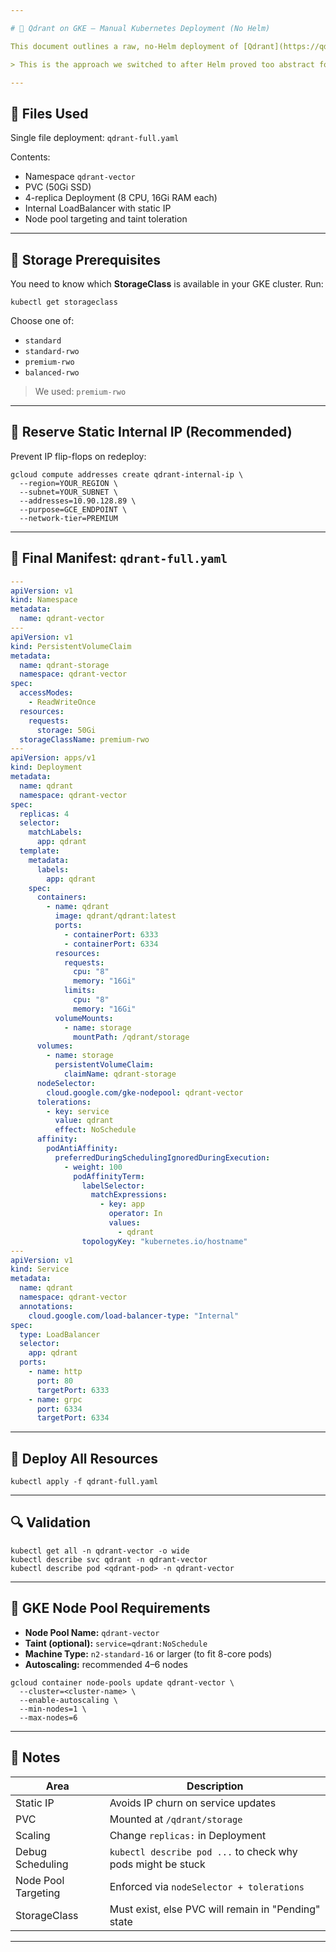 ```yaml
---

# 📘 Qdrant on GKE – Manual Kubernetes Deployment (No Helm)

This document outlines a raw, no-Helm deployment of [Qdrant](https://qdrant.tech) on **Google Kubernetes Engine (GKE)** using pure YAML manifests.

> This is the approach we switched to after Helm proved too abstract for fine-grained control.

---
```


## 📂 Files Used

Single file deployment: `qdrant-full.yaml`

Contents:
- Namespace `qdrant-vector`
- PVC (50Gi SSD)
- 4-replica Deployment (8 CPU, 16Gi RAM each)
- Internal LoadBalancer with static IP
- Node pool targeting and taint toleration

---

## 💾 Storage Prerequisites

You need to know which **StorageClass** is available in your GKE cluster. Run:

```
kubectl get storageclass
```

Choose one of:
- `standard`
- `standard-rwo`
- `premium-rwo`
- `balanced-rwo`

> We used: `premium-rwo`

---

## 📡 Reserve Static Internal IP (Recommended)

Prevent IP flip-flops on redeploy:

```
gcloud compute addresses create qdrant-internal-ip \
  --region=YOUR_REGION \
  --subnet=YOUR_SUBNET \
  --addresses=10.90.128.89 \
  --purpose=GCE_ENDPOINT \
  --network-tier=PREMIUM
```

---

## 🔧 Final Manifest: `qdrant-full.yaml`

```yaml
---
apiVersion: v1
kind: Namespace
metadata:
  name: qdrant-vector
---
apiVersion: v1
kind: PersistentVolumeClaim
metadata:
  name: qdrant-storage
  namespace: qdrant-vector
spec:
  accessModes:
    - ReadWriteOnce
  resources:
    requests:
      storage: 50Gi
  storageClassName: premium-rwo
---
apiVersion: apps/v1
kind: Deployment
metadata:
  name: qdrant
  namespace: qdrant-vector
spec:
  replicas: 4
  selector:
    matchLabels:
      app: qdrant
  template:
    metadata:
      labels:
        app: qdrant
    spec:
      containers:
        - name: qdrant
          image: qdrant/qdrant:latest
          ports:
            - containerPort: 6333
            - containerPort: 6334
          resources:
            requests:
              cpu: "8"
              memory: "16Gi"
            limits:
              cpu: "8"
              memory: "16Gi"
          volumeMounts:
            - name: storage
              mountPath: /qdrant/storage
      volumes:
        - name: storage
          persistentVolumeClaim:
            claimName: qdrant-storage
      nodeSelector:
        cloud.google.com/gke-nodepool: qdrant-vector
      tolerations:
        - key: service
          value: qdrant
          effect: NoSchedule
      affinity:
        podAntiAffinity:
          preferredDuringSchedulingIgnoredDuringExecution:
            - weight: 100
              podAffinityTerm:
                labelSelector:
                  matchExpressions:
                    - key: app
                      operator: In
                      values:
                        - qdrant
                topologyKey: "kubernetes.io/hostname"
---
apiVersion: v1
kind: Service
metadata:
  name: qdrant
  namespace: qdrant-vector
  annotations:
    cloud.google.com/load-balancer-type: "Internal"
spec:
  type: LoadBalancer
  selector:
    app: qdrant
  ports:
    - name: http
      port: 80
      targetPort: 6333
    - name: grpc
      port: 6334
      targetPort: 6334
```

---

## 🚀 Deploy All Resources

```
kubectl apply -f qdrant-full.yaml
```

---

## 🔍 Validation

```
kubectl get all -n qdrant-vector -o wide
kubectl describe svc qdrant -n qdrant-vector
kubectl describe pod <qdrant-pod> -n qdrant-vector
```

---

## 🧠 GKE Node Pool Requirements

- **Node Pool Name:** `qdrant-vector`
- **Taint (optional):** `service=qdrant:NoSchedule`
- **Machine Type:** `n2-standard-16` or larger (to fit 8-core pods)
- **Autoscaling:** recommended 4–6 nodes

```
gcloud container node-pools update qdrant-vector \
  --cluster=<cluster-name> \
  --enable-autoscaling \
  --min-nodes=1 \
  --max-nodes=6
```

---

## 📝 Notes

| Area               | Description                                                  |
|--------------------|--------------------------------------------------------------|
| Static IP          | Avoids IP churn on service updates                           |
| PVC                | Mounted at `/qdrant/storage`                                 |
| Scaling            | Change `replicas:` in Deployment                             |
| Debug Scheduling   | `kubectl describe pod ...` to check why pods might be stuck  |
| Node Pool Targeting| Enforced via `nodeSelector + tolerations`                    |
| StorageClass       | Must exist, else PVC will remain in "Pending" state          |

---
